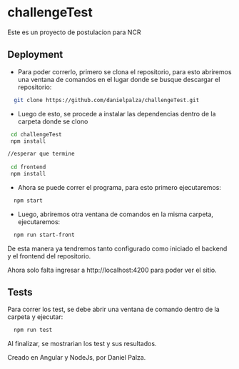 
# challengeTest 

Este es un proyecto de postulacion para NCR



## Deployment

* Para poder correrlo, primero se clona el repositorio, para esto abriremos una ventana de comandos en el lugar donde se busque descargar el repositorio:

```bash
  git clone https://github.com/danielpalza/challengeTest.git
```

* Luego de esto, se procede a instalar las dependencias dentro de la carpeta donde se clono

```bash
 cd challengeTest
 npm install

//esperar que termine
 
 cd frontend
 npm install
```

* Ahora se puede correr el programa, para esto primero ejecutaremos:
```bash
  npm start
```

* Luego, abriremos otra ventana de comandos en la misma carpeta, ejecutaremos:
```bash
  npm run start-front
```


De esta manera ya tendremos tanto configurado como iniciado el backend y el frontend del repositorio.

Ahora solo falta ingresar a http://localhost:4200 para poder ver el sitio.


## Tests

Para correr los test, se debe abrir una ventana de comando dentro de la carpeta y ejecutar:
```bash
  npm run test
```

Al finalizar, se mostrarian los test y sus resultados.



Creado en Angular y NodeJs, por Daniel Palza. 
